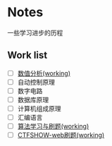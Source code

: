# Notes
一些学习进步的历程

## Work list
- [ ] [数值分析(working)](./数值分析)
- [ ] 自动控制原理
- [ ] 数字电路
- [ ] 数据库原理
- [ ] 计算机组成原理
- [ ] 汇编语言
- [ ] [算法学习与刷题(working)](./算法)
- [ ] [CTFSHOW-web刷题(working)](./网络安全/CTF/ctfshow刷题笔记/web/)